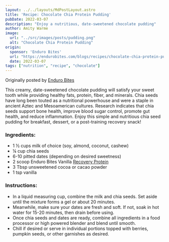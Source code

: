 ```yaml
---
layout: ../../layouts/MdPostLayout.astro
title: 'Recipe: Chocolate Chia Protein Pudding'
pubDate: 2022-03-07
description: "Enjoy a nutritious, date-sweetened chocolate pudding"
author: Amity Warme
image: 
  url: "../src/images/posts/pudding.png"
  alt: "Chocolate Chia Protein Pudding"
origin: 
  sponsor: 'Enduro Bites'
  url: "https://endurobites.com/blogs/recipes/chocolate-chia-protein-pudding-recipe"
  date: 2022-03-07
tags: ["nutrition", "recipe", "chocolate"]
---
```

Originally posted by [Enduro Bites](https://endurobites.com/blogs/recipes/chocolate-chia-protein-pudding-recipe)

This creamy, date-sweetened chocolate pudding will satisfy your sweet tooth while providing healthy fats, protein, fiber, and minerals. Chia seeds have long been touted as a nutritional powerhouse and were a staple in ancient Aztec and Mesoamerican cultures. Research indicates that chia seeds support bone health, improve blood sugar control, promote gut health, and reduce inflammation. Enjoy this simple and nutritious chia seed pudding for breakfast, dessert, or a post-training recovery snack!

### Ingredients:

  * 1 ½ cups milk of choice (soy, almond, coconut, cashew)
  * ¼ cup chia seeds
  * 6-10 pitted dates (depending on desired sweetness)
  * 2 scoop Enduro Bites Vanilla [Recovery Protein](https://enduro-bites.myshopify.com/products/recovery-protein-by-enduro-bites)  
  * 3 Tbsp unsweetened cocoa or cacao powder
  * 1 tsp vanilla

### Instructions:

  * In a liquid measuring cup, combine the milk and chia seeds. Set aside until the mixture forms a gel or about 20 minutes.
  * Meanwhile, make sure your dates are fresh and soft. If not, soak in hot water for 15-20 minutes, then drain before using. 
  * Once chia seeds and dates are ready, combine all ingredients in a food processor or high powered blender and blend until smooth.
  * Chill if desired or serve in individual portions topped with berries, pumpkin seeds, or other garnishes as desired.
